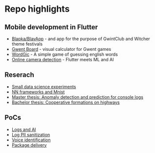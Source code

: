 # Repo highlights

## Mobile development in Flutter

- [Blapka/BlavApp](https://github.com/OBorovec/app-BlaviconApp) - and app for the purpose of GwintClub and Witcher theme festivals
- [Gwent Board](https://github.com/OBorovec/app-GwentBoard) - visual calculator for Gwent games
- [WordGic](https://github.com/OBorovec/app-WordGic) - A simple game of guessing english words
- [Online camera detection](https://github.com/OBorovec/app-FlutterOnlineDetectionApp) - Flutter meets ML and AI

## Reserach

- [Small data science experiments](https://github.com/OBorovec/ds-experiments)
- [NN frameworks and Mnist](https://github.com/OBorovec/ds-MnistAndNN)
- [Master thesis: Anomaly detection and prediction for console logs](https://github.com/OBorovec/research-AnomalyDetectionAndPrediction)
- [Bachelor thesis: Cooperative formations on highways](https://github.com/OBorovec/research-CooperativeFormationsOnHighway)

## PoCs
- [Logs and AI](https://github.com/OBorovec/poc-log-ai)
- [Log PII sanitization](https://github.com/OBorovec/poc-log-pii-sanitization)
- [Voice identification](https://github.com/OBorovec/poc-voice-identification)
- [Package delivery](https://github.com/OBorovec/poc-package-delivery)
